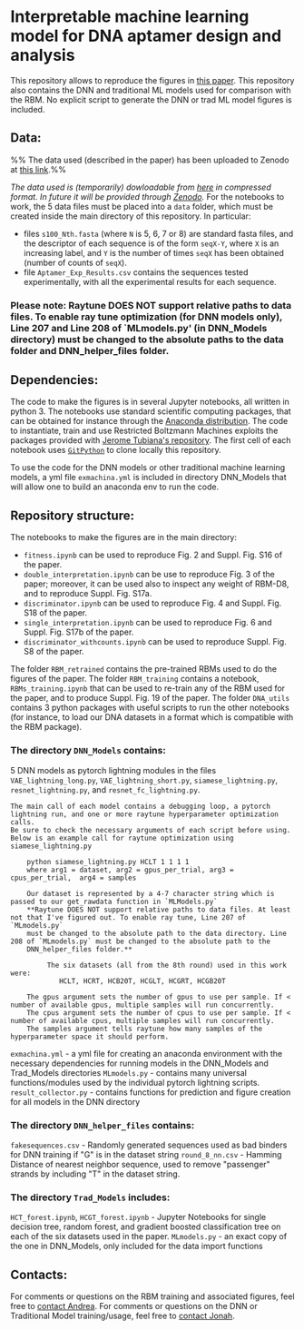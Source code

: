 # Interpretable machine learning model for DNA aptamer design and analysis

This repository allows to reproduce the figures in [this paper](add_link_paper).
This repository also contains the DNN and traditional ML models used for comparison with the RBM. No explicit script to generate the DNN or trad ML model figures is included.

## Data:
%% The data used (described in the paper) has been uploaded to Zenodo at [this link](add_link_data).%%

*The data used is (temporarily) dowloadable from [here](https://web.cubbit.io/link/#a3ba49a1-3ecc-46cc-a61d-aa7e96bf6a05) in compressed format. In future it will be provided through [Zenodo](https://zenodo.org/).*
For the notebooks to work, the 5 data files must be placed into a `data` folder, which must be created inside the main directory of this repository.
In particular:
- files `s100_Nth.fasta` (where `N` is 5, 6, 7 or 8) are standard fasta files, and the descriptor of each sequence is of the form `seqX-Y`, where `X` is an increasing label, and `Y` is the number of times `seqX` has been obtained (number of counts of `seqX`).
- file `Aptamer_Exp_Results.csv` contains the sequences tested experimentally, with all the experimental results for each sequence.

### Please note: **Raytune DOES NOT support relative paths to data files. To enable ray tune optimization (for DNN models only), Line 207 and Line 208 of `MLmodels.py' (in DNN_Models directory) must be changed to the absolute paths to the data folder and DNN_helper_files folder.**


## Dependencies:
The code to make the figures is in several Jupyter notebooks, all written in python 3. The notebooks use standard scientific computing packages, that can be obtained for instance through the [Anaconda distribution](https://www.anaconda.com/products/individual).
The code to instantiate, train and use Restricted Boltzmann Machines exploits the packages provided with [Jerome Tubiana's repository](https://github.com/jertubiana/PGM). The first cell of each notebook uses [`GitPython`](https://github.com/gitpython-developers/GitPython) to clone locally this repository.

To use the code for the DNN models or other traditional machine learning models, a yml file `exmachina.yml` is included in directory DNN_Models that will allow one to build an anaconda env to run the code.
## Repository structure:
The notebooks to make the figures are in the main directory:
- `fitness.ipynb` can be used to reproduce Fig. 2 and Suppl. Fig. S16 of the paper.
- `double_interpretation.ipynb` can be use to reproduce Fig. 3 of the paper; moreover, it can be used also to inspect any weight of RBM-D8, and to reproduce Suppl. Fig. S17a.
- `discriminator.ipynb` can  be used to reproduce Fig. 4 and Suppl. Fig. S18 of the paper.
- `single_interpretation.ipynb` can be used to reproduce Fig. 6 and Suppl. Fig. S17b of the paper.
- `discriminator_withcounts.ipynb` can  be used to reproduce Suppl. Fig. S8 of the paper.

The folder `RBM_retrained` contains the pre-trained RBMs used to do the figures of the paper.
The folder `RBM_training` contains a notebook, `RBMs_training.ipynb` that can be used to re-train any of the RBM used for the paper, and to produce Suppl. Fig. 19 of the paper.
The folder `DNA_utils` contains 3 python packages with useful scripts to run the other notebooks (for instance, to load our DNA datasets in a format which is compatible with the RBM package).

### The directory `DNN_Models` contains:

5 DNN models as pytorch lightning modules in the files `VAE_lightning_long.py`, `VAE_lightning_short.py`, `siamese_lightning.py`, `resnet_lightning.py`, and `resnet_fc_lightning.py`.

    The main call of each model contains a debugging loop, a pytorch lightning run, and one or more raytune hyperparameter optimization calls.
    Be sure to check the necessary arguments of each script before using. Below is an example call for raytune optimization using siamese_lightning.py

        python siamese_lightning.py HCLT 1 1 1 1
        where arg1 = dataset, arg2 = gpus_per_trial, arg3 = cpus_per_trial,  arg4 = samples

        Our dataset is represented by a 4-7 character string which is passed to our get_rawdata function in `MLModels.py`
        **Raytune DOES NOT support relative paths to data files. At least not that I've figured out. To enable ray tune, Line 207 of `MLmodels.py`
        must be changed to the absolute path to the data directory. Line 208 of `MLmodels.py` must be changed to the absolute path to the
        DNN_helper_files folder.**

             The six datasets (all from the 8th round) used in this work were:
                HCLT, HCRT, HCB20T, HCGLT, HCGRT, HCGB20T

        The gpus argument sets the number of gpus to use per sample. If < number of available gpus, multiple samples will run concurrently.
        The cpus argument sets the number of cpus to use per sample. If < number of available cpus, multiple samples will run concurrently.
        The samples argument tells raytune how many samples of the hyperparameter space it should perform.

`exmachina.yml` - a yml file for creating an anaconda environment with the necessary dependencies for running models in the DNN_Models and Trad_Models directories
`MLmodels.py` - contains many universal functions/modules used by the individual pytorch lightning scripts.
`result_collector.py` - contains functions for prediction and figure creation for all models in the DNN directory

### The directory `DNN_helper_files` contains:

`fakesequences.csv` - Randomly generated sequences used as bad binders for DNN training if "G" is in the dataset string
`round_8_nn.csv` - Hamming Distance of nearest neighbor sequence, used to remove "passenger" strands by including "T" in the dataset string.

### The directory `Trad_Models` includes:

`HCT_forest.ipynb`, `HCGT_forest.ipynb` - Jupyter Notebooks for single decision tree, random forest, and gradient boosted classification tree on each of the six datasets used in the paper.
`MLmodels.py` - an exact copy of the one in DNN_Models, only included for the data import functions

## Contacts:
For comments or questions on the RBM training and associated figures, feel free to [contact Andrea](mailto:andrea.dgioacchino@gmail.com).
For comments or questions on the DNN or Traditional Model training/usage, feel free to [contact Jonah](mailto:jprocyk@asu.edu).
